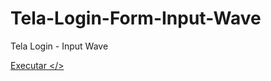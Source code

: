# Tela-Login-Form-Input-Wave
 Tela Login - Input Wave


 <a href="https://eltonmatospro.github.io/TelaLoginInputWave/"> Executar </>